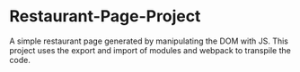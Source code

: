 # Restaurant-Page-Project
A simple restaurant page generated by manipulating the DOM with JS. This project uses the export and import of modules and webpack to transpile the code.
